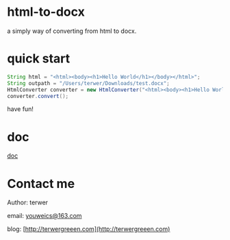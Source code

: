 # html-to-docx

a simply way of converting from html to docx.

# quick start

```java
String html = "<html><body><h1>Hello World</h1></body></html>";
String outpath = "/Users/terwer/Downloads/test.docx";
HtmlConverter converter = new HtmlConverter("<html><body><h1>Hello World</h1></body></html>", outpath);
converter.convert();
```

have fun!

# doc

[doc](doc)

# Contact me

Author: terwer

email: [youweics@163.com](mailto:youweics@163.com)

blog: [http://terwergreeen.com](http://terwergreeen.com)
